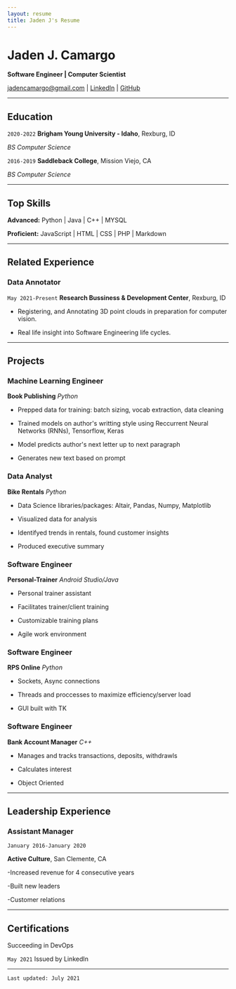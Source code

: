 ```yaml
---
layout: resume
title: Jaden J's Resume
---
```


# Jaden J. Camargo

**Software Engineer | Computer Scientist**

<div id="webaddress">
<a href="jadencamargo@gmail.com">jadencamargo@gmail.com</a>
<!--| <a href="https://github.com/byui-cse">Computer Science Program</a>
| <a href="https://byuidatascience.github.io/development.html">Data Science Program</a>-->
| <a href="https://www.linkedin.com/in/jaden-camargo/">LinkedIn</a>
| <a href="https://github.com/DearAstoria">GitHub</a>
<!--| <a href="https://www.codewars.com/users/DearAstoria">Codewars</a>-->
</div>
<!-- https://www.monique.tech/the-art-of-markdown -->

---

## Education

`2020-2022` **Brigham Young University - Idaho**, Rexburg, ID

<!-- _BS Computer Science | Minor in Data Science_ -->

_BS Computer Science_

<!-- Thinking about listing courses here?-->

`2016-2019` **Saddleback College**, Mission Viejo, CA

_BS Computer Science_

---

## Top Skills

**Advanced:** Python | Java | C++ | MYSQL

**Proficient:** JavaScript | HTML | CSS | PHP | Markdown

---

## Related Experience

### Data Annotator

`May 2021-Present` **Research Bussiness & Development Center**, Rexburg, ID

- Registering, and Annotating 3D point clouds in preparation for computer vision.

- Real life insight into Software Engineering life cycles.

---

## Projects

### Machine Learning Engineer

**Book Publishing** _Python_

- Prepped data for training: batch sizing, vocab extraction, data cleaning

- Trained models on author's writting style using Reccurrent Neural Networks (RNNs), Tensorflow, Keras

- Model predicts author's next letter up to next paragraph

- Generates new text based on prompt

### Data Analyst

**Bike Rentals** _Python_

- Data Science libraries/packages: Altair, Pandas, Numpy, Matplotlib

- Visualized data for analysis

- Identifyed trends in rentals, found customer insights

- Produced executive summary

### Software Engineer

**Personal-Trainer** _Android Studio/Java_

- Personal trainer assistant

- Facilitates trainer/client training

- Customizable training plans

- Agile work environment

### Software Engineer

**RPS Online** _Python_

- Sockets, Async connections

- Threads and proccesses to maximize efficiency/server load

- GUI built with TK

### Software Engineer

**Bank Account Manager** _C++_

- Manages and tracks transactions, deposits, withdrawls

- Calculates interest

- Object Oriented

---

## Leadership Experience

### Assistant Manager

`January 2016-January 2020`

**Active Culture**, San Clemente, CA

-Increased revenue for 4 consecutive years

-Built new leaders

-Customer relations

---

## Certifications

Succeeding in DevOps

`May 2021` Issued by LinkedIn

---

<!-- ### Footer
Last updated: July 2021-->

`Last updated: July 2021`

<!--## Related Experience

## Service and Work History-->

<!------->
